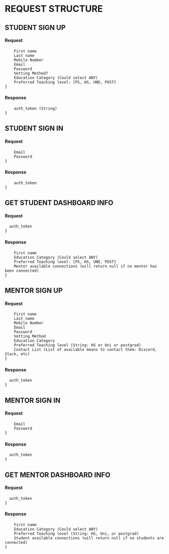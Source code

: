 # REQUEST STRUCTURE

## STUDENT SIGN UP
#### Request
```{
	First name
	Last name
	Mobile Number
	Email
	Password
	Vetting Method?
	Education Category (Could select ANY)
	Preferred Teaching level: [PS, HS, UND, POST]
}
```

#### Response
```{
	auth_token (String)
}
```


## STUDENT SIGN IN
#### Request
```{
	Email
	Password	
}
```
#### Response
```{
	auth_token
}
```


## GET STUDENT DASHBOARD INFO
#### Request
```{
  auth_token
}
```
#### Response
```{
	First name
	Education Category (Could select ANY)
	Preferred Teaching level: [PS, HS, UND, POST]
	Mentor available connections (will return null if no mentor has been connected)
}
```


## MENTOR SIGN UP
#### Request
```{
	First name
	Last name
	Mobile Number
	Email
	Password
	Vetting Method
	Education Category
	Preferred Teaching level (String: HS or Uni or postgrad)
	Contact List (List of available means to contact them: Discord, Slack, etc)
}
```
#### Response
```{
  auth_token
}
```


## MENTOR SIGN IN
#### Request
```{
	Email
	Password	
}
```
#### Response
```{
  auth_token
}
```


## GET MENTOR DASHBOARD INFO
#### Request
```{
  auth_token
}
```
#### Response
```{
	First name
	Education Category (Could select ANY)
	Preferred Teaching level (String: HS, Uni, or postgrad)
	Student available connections (will return null if no students are connected)
}
```